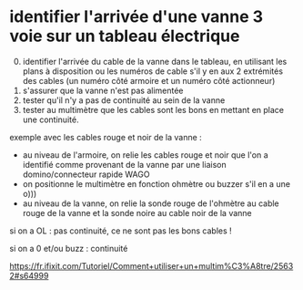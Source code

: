 # identifier l'arrivée d'une vanne 3 voie sur un tableau électrique

0) identifier l'arrivée du cable de la vanne dans le tableau, en utilisant les plans à disposition ou les numéros de cable s'il y en aux 2 extrémités des cables (un numéro côté armoire et un numéro côté actionneur)
1) s'assurer que la vanne n'est pas alimentée
2) tester qu'il n'y a pas de continuité au sein de la vanne
3) tester au multimètre que les cables sont les bons en mettant en place une continuité.

exemple avec les cables rouge et noir de la vanne :

- au niveau de l'armoire, on relie les cables rouge et noir que l'on a identifié comme provenant de la vanne par une liaison domino/connecteur rapide WAGO
- on positionne le multimètre en fonction ohmètre ou buzzer s'il en a une o)))
- au niveau de la vanne, on relie la sonde rouge de l'ohmètre au cable rouge de la vanne et la sonde noire au cable noir de la vanne

si on a OL : pas continuité, ce ne sont pas les bons cables !

si on a 0 et/ou buzz : continuité

https://fr.ifixit.com/Tutoriel/Comment+utiliser+un+multim%C3%A8tre/25632#s64999
